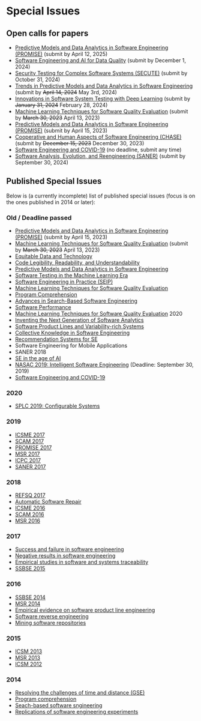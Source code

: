 # Special Issues

## Open calls for papers
- [Predictive Models and Data Analytics in Software Engineering (PROMISE)](2024_SI_PROMISE.md) (submit by April 12, 2025)
- [Software Engineering and AI for Data Quality](2024_SI_SEA4DQ.md) (submit by December 1, 2024)
- [Security Testing for Complex Software Systems (SECUTE)](2024_SI_SECUTE.md) (submit by October 31, 2024)
- [Trends in Predictive Models and Data Analytics in Software Engineering](2023_SI_PROMISE.md) (submit by  ~~April 14, 2024~~ May 3rd, 2024)
- [Innovations in Software System Testing with Deep Learning](2023_Innovations_in_Software_System_Testing_with_Deep_Learning.md) (submit by ~~January 31, 2024~~ February 28, 2024)
- [Machine Learning Techniques for Software Quality Evaluation](2022_SI_ML_in_SWQualEval.md) (submit by ~~March 30, 2023~~ April 13, 2023)
- [Predictive Models and Data Analytics in Software Engineering (PROMISE)](2022_SI_PROMISE.md) (submit by April 15, 2023)
- [Cooperative and Human Aspects of Software Engineering (CHASE)](2023_SI_CHASE.md) (submit by ~~December 15, 2023~~ December 30, 2023)
- [Software Engineering and COVID-19](2020_SE_and_COVID-19.md) (no deadline, submit any time)
- [Software Analysis, Evolution, and Reengineering (SANER)](2024_SI_SANER24.md) (submit by September 30, 2024)

## Published Special Issues

Below is (a currently incomplete) list of published special issues (focus is on the ones published in 2014 or later):

### Old / Deadline passed
- [Predictive Models and Data Analytics in Software Engineering (PROMISE)](2022_SI_PROMISE.md) (submit by April 15, 2023)
- [Machine Learning Techniques for Software Quality Evaluation](2022_SI_ML_in_SWQualEval.md) (submit by ~~March 30, 2023~~ April 13, 2023)
- [Equitable Data and Technology](2022_Equitable_Data_and_Technology.md)
- [Code Legibility, Readability, and Understandability](2022_Code_Legibility_Readability_and_Understandability.md)
- [Predictive Models and Data Analytics in Software Engineering](2021_Predictive_Models_and_Data_Analytics_in_Software_Engineering.md)
- [Software Testing in the Machine Learning Era](2021_Software_Testing_in_the_Machine_Learning_Era.md)
- [Software Engineering in Practice (SEIP)](2020_SI_SE_in_Practice.md)
- [Machine Learning Techniques for Software Quality Evaluation](2021_SI_ML_in_SWQualEval.md)
- [Program Comprehension](2021_Program_Comprehension.md)
- [Advances in Search-Based Software Engineering](2021_Advances_in_SBSE.md)
- [Software Performance](2021_Software_Performance.md)
- [Machine Learning Techniques for Software Quality Evaluation](2020_SI_ML_in_SWQualEval.md) 2020
- [Inventing the Next Generation of Software Analytics](2021_Inventing_the_Next_Generation_of_Software_Analytics.md)
- [Software Product Lines and Variability-rich Systems](2021_Software_Product_Lines_and_Variability-rich_Systems.md)
- [Collective Knowledge in Software Engineering](2020_Collective_Knowledge_in_Software_Engineering.md)
- [Recommendation Systems for SE](2020_SI_on_Recommendation_Systems_for_SE.md)
- Software Engineering for Mobile Applications
- SANER 2018
- [SE in the age of AI](2019_SE_in_the_age_of_AI.md)
- [NASAC 2019: Intelligent Software Engineering](http://nasac2019.zju.edu.cn/intelligent.html) (Deadline: September 30, 2019)
- [Software Engineering and COVID-19](2020_SE_and_COVID-19.md)

### 2020
- [SPLC 2019: Configurable Systems](https://link.springer.com/journal/10664/topicalCollection/AC_3ba22f0f9abaf89baba241230058512d)

### 2019
- [ICSME 2017](https://link.springer.com/article/10.1007/s10664-019-09740-7)
- [SCAM 2017](https://link.springer.com/article/10.1007/s10664-019-09745-2)
- [PROMISE 2017](https://link.springer.com/article/10.1007/s10664-019-09746-1)
- [MSR 2017](https://link.springer.com/article/10.1007/s10664-019-09724-7)
- [ICPC 2017](https://link.springer.com/article/10.1007/s10664-018-9662-1)
- [SANER 2017](https://link.springer.com/article/10.1007/s10664-018-9678-6)

### 2018
- [REFSQ 2017](https://link.springer.com/article/10.1007/s10664-018-9624-7)
- [Automatic Software Repair](https://link.springer.com/article/10.1007/s10664-018-9632-7)
- [ICSME 2016](https://link.springer.com/article/10.1007/s10664-018-9631-8)
- [SCAM 2016](https://link.springer.com/article/10.1007/s10664-018-9610-0)
- [MSR 2016](https://link.springer.com/article/10.1007/s10664-018-9612-y)

### 2017
- [Success and failure in software engineering](https://link.springer.com/article/10.1007/s10664-017-9505-5)
- [Negative results in software engineering](https://link.springer.com/article/10.1007/s10664-017-9498-0)
- [Empirical studies in software and systems traceability](https://link.springer.com/article/10.1007/s10664-017-9509-1)
- [SSBSE 2015](https://link.springer.com/article/10.1007/s10664-017-9504-6)

### 2016
- [SSBSE 2014](https://link.springer.com/article/10.1007/s10664-016-9474-0)
- [MSR 2014](https://link.springer.com/article/10.1007/s10664-016-9450-8)
- [Empirical evidence on software product line engineering](https://link.springer.com/article/10.1007/s10664-016-9439-3)
- [Software reverse engineering](https://link.springer.com/article/10.1007/s10664-016-9433-9)
- [Mining software repositories](https://link.springer.com/article/10.1007/s10664-016-9428-6)

### 2015
- [ICSM 2013](https://link.springer.com/article/10.1007/s10664-015-9398-0)
- [MSR 2013](https://link.springer.com/article/10.1007/s10664-015-9383-7)
- [ICSM 2012](https://link.springer.com/article/10.1007/s10664-015-9382-8)

### 2014
- [Resolving the challenges of time and distance (GSE)](https://link.springer.com/article/10.1007/s10664-014-9309-9)
- [Program comprehension](https://link.springer.com/article/10.1007/s10664-014-9329-5)
- [Seach-based software sngineering](https://link.springer.com/article/10.1007/s10664-014-9310-3)
- [Replications of software engineering experiments](https://link.springer.com/article/10.1007/s10664-013-9290-8)
